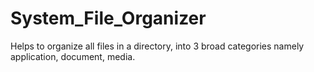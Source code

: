 # System_File_Organizer

Helps to organize all files in a directory, into 3 broad categories namely application, document, media.
